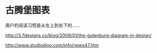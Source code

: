# 古腾堡图表

用户的阅读习惯是从左上到右下的……


http://3.7designs.co/blog/2009/01/the-gutenburg-diagram-in-design/

http://www.studiodino.com/info/news47.htm
